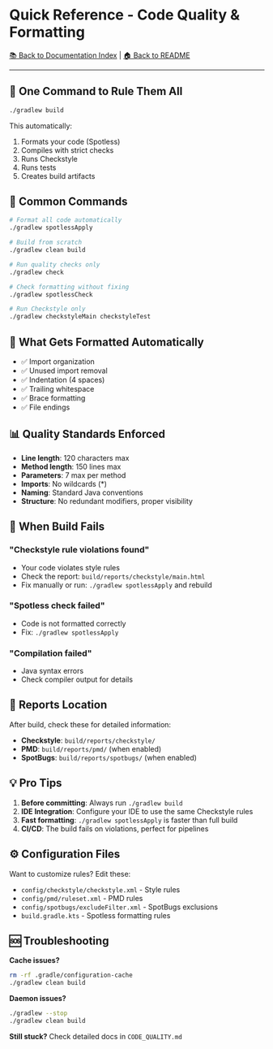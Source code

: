 # Quick Reference - Code Quality & Formatting

[📚 Back to Documentation Index](INDEX.md) | [🏠 Back to README](../README.md)

---

## 🚀 One Command to Rule Them All

```bash
./gradlew build
```

This automatically:
1. Formats your code (Spotless)
2. Compiles with strict checks
3. Runs Checkstyle
4. Runs tests
5. Creates build artifacts

## 📝 Common Commands

```bash
# Format all code automatically
./gradlew spotlessApply

# Build from scratch
./gradlew clean build

# Run quality checks only
./gradlew check

# Check formatting without fixing
./gradlew spotlessCheck

# Run Checkstyle only
./gradlew checkstyleMain checkstyleTest
```

## 🔧 What Gets Formatted Automatically

- ✅ Import organization
- ✅ Unused import removal
- ✅ Indentation (4 spaces)
- ✅ Trailing whitespace
- ✅ Brace formatting
- ✅ File endings

## 📊 Quality Standards Enforced

- **Line length**: 120 characters max
- **Method length**: 150 lines max
- **Parameters**: 7 max per method
- **Imports**: No wildcards (*)
- **Naming**: Standard Java conventions
- **Structure**: No redundant modifiers, proper visibility

## 🔴 When Build Fails

### "Checkstyle rule violations found"
- Your code violates style rules
- Check the report: `build/reports/checkstyle/main.html`
- Fix manually or run: `./gradlew spotlessApply` and rebuild

### "Spotless check failed"
- Code is not formatted correctly
- Fix: `./gradlew spotlessApply`

### "Compilation failed"
- Java syntax errors
- Check compiler output for details

## 📁 Reports Location

After build, check these for detailed information:
- **Checkstyle**: `build/reports/checkstyle/`
- **PMD**: `build/reports/pmd/` (when enabled)
- **SpotBugs**: `build/reports/spotbugs/` (when enabled)

## 💡 Pro Tips

1. **Before committing**: Always run `./gradlew build`
2. **IDE Integration**: Configure your IDE to use the same Checkstyle rules
3. **Fast formatting**: `./gradlew spotlessApply` is faster than full build
4. **CI/CD**: The build fails on violations, perfect for pipelines

## ⚙️ Configuration Files

Want to customize rules? Edit these:
- `config/checkstyle/checkstyle.xml` - Style rules
- `config/pmd/ruleset.xml` - PMD rules
- `config/spotbugs/excludeFilter.xml` - SpotBugs exclusions
- `build.gradle.kts` - Spotless formatting rules

## 🆘 Troubleshooting

**Cache issues?**
```bash
rm -rf .gradle/configuration-cache
./gradlew clean build
```

**Daemon issues?**
```bash
./gradlew --stop
./gradlew clean build
```

**Still stuck?**
Check detailed docs in `CODE_QUALITY.md`
